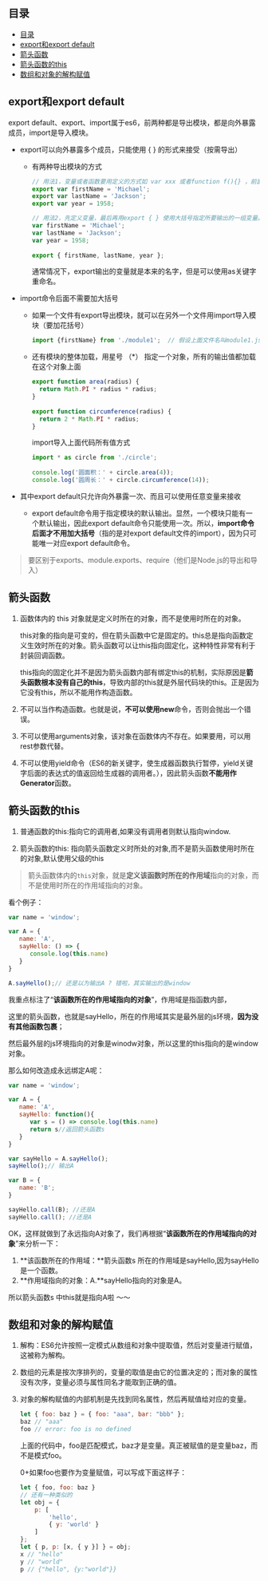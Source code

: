 ## 目录

<!-- TOC -->

- [目录](#目录)
- [export和export  default](#export和export--default)
- [箭头函数](#箭头函数)
- [箭头函数的this](#箭头函数的this)
- [数组和对象的解构赋值](#数组和对象的解构赋值)

<!-- /TOC -->



## export和export  default

export default、export、import属于es6，前两种都是导出模块，都是向外暴露成员，import是导入模块。

+ export可以向外暴露多个成员，只能使用 { } 的形式来接受（按需导出）

  + 有两种导出模块的方式

    ```js
    // 用法1，变量或者函数要用定义的方式如 var xxx 或者function f(){} ，前面才能接export
    export var firstName = 'Michael';
    export var lastName = 'Jackson';
    export var year = 1958;
    
    // 用法2，先定义变量，最后再用export { } 使用大括号指定所要输出的一组变量。
    var firstName = 'Michael';
    var lastName = 'Jackson';
    var year = 1958;
     
    export { firstName, lastName, year };
    ```

    通常情况下，export输出的变量就是本来的名字，但是可以使用as关键字重命名。

+ import命令后面不需要加大括号

  + 如果一个文件有export导出模块，就可以在另外一个文件用import导入模块（要加花括号）

    ```js
    import {firstName} from './module1';  // 假设上面文件名叫module1.js
    ```

  + 还有模块的整体加载，用星号 （*） 指定一个对象，所有的输出值都加载在这个对象上面

    ```js
    export function area(radius) {
      return Math.PI * radius * radius;
    }
     
    export function circumference(radius) {
      return 2 * Math.PI * radius;
    }
    ```

    import导入上面代码所有值方式

    ```js
    import * as circle from './circle';
     
    console.log('圆面积：' + circle.area(4));
    console.log('圆周长：' + circle.circumference(14));
    ```

+ 其中export default只允许向外暴露一次、而且可以使用任意变量来接收

  + export default命令用于指定模块的默认输出。显然，一个模块只能有一个默认输出，因此export default命令只能使用一次。所以，**import命令后面才不用加大括号**（指的是对export default文件的import），因为只可能唯一对应export default命令。

> 要区别于exports、module.exports、require（他们是Node.js的导出和导入）



## 箭头函数

1. 函数体内的 this 对象就是定义时所在的对象，而不是使用时所在的对象。

   ​		this对象的指向是可变的，但在箭头函数中它是固定的。this总是指向函数定义生效时所在的对象。箭头函数可以让this指向固定化，这种特性非常有利于封装回调函数。

   ​		this指向的固定化并不是因为箭头函数内部有绑定this的机制，实际原因是**箭头函数根本没有自己的this**，导致内部的this就是外层代码块的this。正是因为它没有this，所以不能用作构造函数。

2. 不可以当作构造函数。也就是说，**不可以使用new**命令，否则会抛出一个错误。

3. 不可以使用arguments对象，该对象在函数体内不存在。如果要用，可以用rest参数代替。

4. 不可以使用yield命令（ES6的新关键字，使生成器函数执行暂停，yield关键字后面的表达式的值返回给生成器的调用者。），因此箭头函数**不能用作Generator**函数。



## 箭头函数的this

1. 普通函数的this:指向它的调用者,如果没有调用者则默认指向window.

2. 箭头函数的this: 指向箭头函数定义时所处的对象,而不是箭头函数使用时所在的对象,默认使用父级的this

> 箭头函数体内的`this`对象，就是**定义该函数时所在的作用域**指向的对象，而不是使用时所在的作用域指向的对象。

看个例子：

```js
var name = 'window'; 

var A = {
   name: 'A',
   sayHello: () => {
      console.log(this.name)
   }
}

A.sayHello();// 还是以为输出A ? 错啦，其实输出的是window
```

我重点标注了“**该函数所在的作用域指向的对象**”，作用域是指函数内部，

这里的箭头函数，也就是sayHello，所在的作用域其实是最外层的js环境，**因为没有其他函数包裹**；

然后最外层的js环境指向的对象是winodw对象，所以这里的this指向的是window对象。



那么如何改造成永远绑定A呢：

```js
var name = 'window'; 

var A = {
   name: 'A',
   sayHello: function(){
      var s = () => console.log(this.name)
      return s//返回箭头函数s
   }
}

var sayHello = A.sayHello();
sayHello();// 输出A 

var B = {
   name: 'B';
}

sayHello.call(B); //还是A
sayHello.call(); //还是A
```

OK，这样就做到了永远指向A对象了，我们再根据“**该函数所在的作用域指向的对象**”来分析一下：

1. **该函数所在的作用域：**箭头函数s 所在的作用域是sayHello,因为sayHello是一个函数。
2. **作用域指向的对象：A.**sayHello指向的对象是A。

所以箭头函数s 中this就是指向A啦 ～～





## 数组和对象的解构赋值

1. 解构：ES6允许按照一定模式从数组和对象中提取值，然后对变量进行赋值，这被称为解构。

2. 数组的元素是按次序排列的，变量的取值是由它的位置决定的；而对象的属性没有次序，变量必须与属性同名才能取到正确的值。

3. 对象的解构赋值的内部机制是先找到同名属性，然后再赋值给对应的变量。

   ```js
   let { foo: baz } = { foo: "aaa", bar: "bbb" };
   baz // "aaa"
   foo // error: foo is no defined
   ```

   上面的代码中，foo是匹配模式，baz才是变量。真正被赋值的是变量baz，而不是模式foo。

   0+如果foo也要作为变量赋值，可以写成下面这样子：

   ```js
   let { foo, foo: baz }
   // 还有一种类似的
   let obj = {
       p: [
           'hello',
           { y: 'world' }
       ]
   };
   let { p, p: [x, { y }] } = obj;
   x // "hello"
   y // "world"
   p // {"hello", {y:"world"}}
   ```

   

















